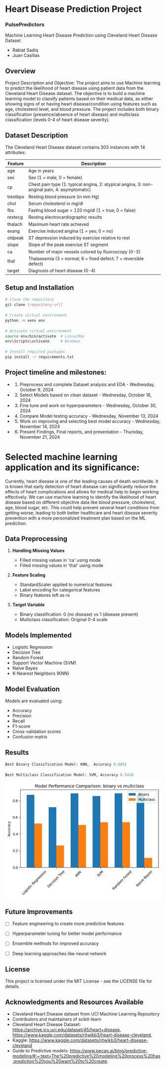# Heart Disease Prediction Project

### PulsePredictors
Machine Learning Heart Disease Prediction using Cleveland Heart Disease Dataset
* Rabiat Sadiq 
* Juan Casillas

## Overview
Project Description and Objective: The project aims to use Machine learning to predict the likelihood of heart disease using patient data from the Cleveland Heart Disease dataset. The objective is to build a machine learning model to classify patients based on their medical data, as either showing signs of or having heart disease/condition using features such as age, cholesterol level, and blood pressure. The project includes both binary classification (presence/absence of heart disease) and multiclass classification (levels 0-4 of heart disease severity).

## Dataset Description
The Cleveland Heart Disease dataset contains 303 instances with 14 attributes:

| Feature | Description |
|---------|------------|
| age | Age in years |
| sex | Sex (1 = male, 0 = female) |
| cp | Chest pain type (1: typical angina, 2: atypical angina, 3: non-anginal pain, 4: asymptomatic) |
| trestbps | Resting blood pressure (in mm Hg) |
| chol | Serum cholesterol in mg/dl |
| fbs | Fasting blood sugar > 120 mg/dl (1 = true; 0 = false) |
| restecg | Resting electrocardiographic results |
| thalach | Maximum heart rate achieved |
| exang | Exercise induced angina (1 = yes; 0 = no) |
| oldpeak | ST depression induced by exercise relative to rest |
| slope | Slope of the peak exercise ST segment |
| ca | Number of major vessels colored by fluoroscopy (0-3) |
| thal | Thalassemia (3 = normal; 6 = fixed defect; 7 = reversible defect) |
| target | Diagnosis of heart disease (0-4) |



## Setup and Installation
```bash
# Clone the repository
git clone [repository-url]

# Create virtual environment
python -m venv env

# Activate virtual environment
source env/bin/activate  # Linux/Mac
env\Scripts\activate     # Windows

# Install required packages
pip install -r requirements.txt
```

## Project timeline and milestones:

- 1. Preprocess and complete Dataset analysis and EDA - Wednesday, October 9, 2024
- 2. Select Models based on clean dataset - Wednesday, October 16, 2024
- 3. Fine tune and work on hyperparameters - Wednesday, October 30, 2024
- 4. Compare Model testing accuracy - Wednesday, November 13, 2024
- 5. Work on improving and selecting best model accuracy - Wednesday, November 14, 2024
- 6. Present Findings, Final reports, and presentation - Thursday, November 21, 2024

# Selected machine learning application and its significance:

Currently, heart disease is one of the leading causes of death worldwide. It is known that early detection of heart disease can significantly reduce the effects of heart complications and allows for medical help to begin working effectively. We can use machine learning to identify the likelihood of heart disease based on different objective data like blood pressure, cholesterol, age, blood sugar, etc. This could help prevent several heart conditions from getting worse, leading to both better healthcare and heart disease severity prevention with a more personalized treatment plan based on the ML prediction.


## Data Preprocessing
1. **Handling Missing Values**
   - Filled missing values in 'ca' using mode
   - Filled missing values in 'thal' using mode

2. **Feature Scaling**
   - StandardScaler applied to numerical features
   - Label encoding for categorical features
   - Binary features left as-is

3. **Target Variable**
   - Binary classification: 0 (no disease) vs 1 (disease present)
   - Multiclass classification: Original 0-4 scale

## Models Implemented
- Logistic Regression
- Decision Tree
- Random Forest
- Support Vector Machine (SVM)
- Naive Bayes
- K-Nearest Neighbors (KNN)

## Model Evaluation
Models are evaluated using:
- Accuracy
- Precision
- Recall
- F1-score
- Cross-validation scores
- Confusion matrix

## Results
```python
Best Binary Classification Model: KNN,  Accuracy 0.8852

Best Multiclass Classification Model: SVM, Accuracy 0.5410
```

![alt text](image.png)

## Future Improvements
- [ ] Feature engineering to create more predictive features
- [ ] Hyperparameter tuning for better model performance
- [ ] Ensemble methods for improved accuracy
- [ ] Deep learning approaches like neural network


## License
This project is licensed under the MIT License - see the LICENSE file for details.

## Acknowledgments and Resources Available
- Cleveland Heart Disease dataset from UCI Machine Learning Repository
- Contributors and maintainers of scikit-learn
- Cleveland Heart Disease Dataset: https://archive.ics.uci.edu/dataset/45/heart+disease, https://www.kaggle.com/datasets/ritwikb3/heart-disease-cleveland,
-  Kaggle: https://www.kaggle.com/datasets/ritwikb3/heart-disease-cleveland
-  Guide to Predictive models: https://www.pecan.ai/blog/predictive-modeling/#:~:text=The%20predictive%20modeling%20process%20has,prediction%20you%20want%20to%20create.
